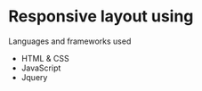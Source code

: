 <h1>Responsive layout using </h1>
<p>Languages and frameworks used</p>
<ul>
  <li>HTML & CSS</li>
  <li>JavaScript</li>
  <li>Jquery</li>
  <Wow Slider</li>
</ul>
